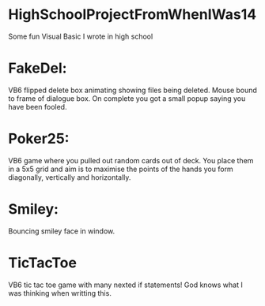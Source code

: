 # HighSchoolProjectFromWhenIWas14
Some fun Visual Basic I wrote in high school


FakeDel:
========
VB6 flipped delete box animating showing files being deleted. 
Mouse bound to frame of dialogue box. On complete you got a small popup saying you have been fooled.

Poker25:
========
VB6 game where you pulled out random cards out of deck. You place them in a 5x5 grid and aim is to maximise
the points of the hands you form diagonally, vertically and horizontally.

Smiley:
========
Bouncing smiley face in window.


TicTacToe
========
VB6 tic tac toe game with many nexted if statements! God knows what I was thinking when writting this.

